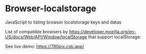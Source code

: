 # Browser-localstorage
JavaScript to listing browser localstorage keys and datas


List of compatible browsers by https://developer.mozilla.org/en-US/docs/Web/API/Window/localStorage that support localStorage:


See live demo:
https://780pix.csb.app/
